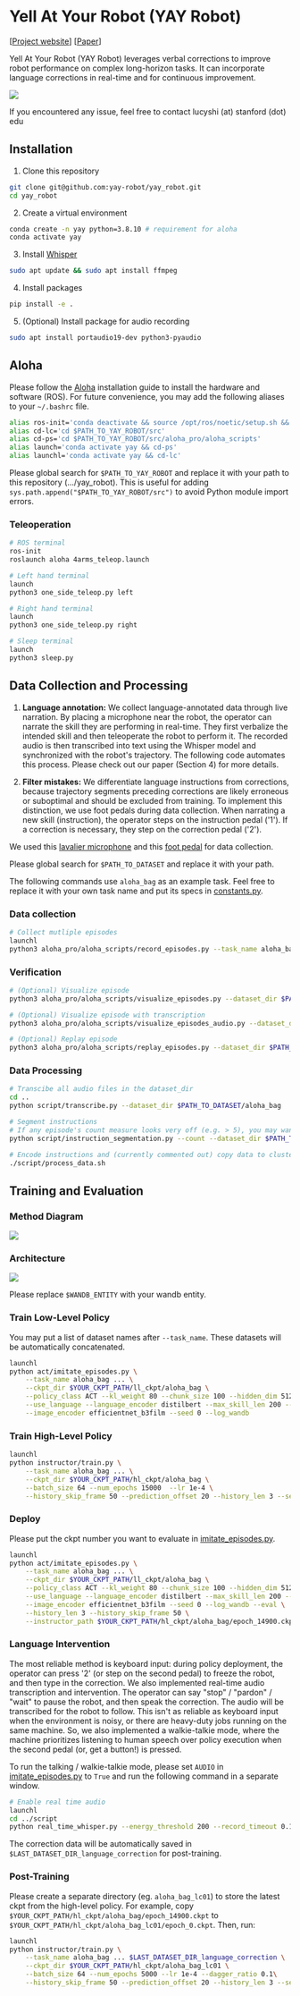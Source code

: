 # Yell At Your Robot (YAY Robot)

[[Project website](https://yay-robot.github.io/)] [[Paper]()]


Yell At Your Robot (YAY Robot) leverages verbal corrections to improve robot performance on complex long-horizon tasks. It can incorporate language corrections in real-time and for continuous improvement.

![](assets/teaser.png)

If you encountered any issue, feel free to contact lucyshi (at) stanford (dot) edu

## Installation
1. Clone this repository
```bash
git clone git@github.com:yay-robot/yay_robot.git
cd yay_robot
```

2. Create a virtual environment
```bash 
conda create -n yay python=3.8.10 # requirement for aloha
conda activate yay
```

3. Install [Whisper](https://github.com/openai/whisper)
```bash
sudo apt update && sudo apt install ffmpeg
```

4. Install packages
```bash
pip install -e .
```

5. (Optional) Install package for audio recording
```bash
sudo apt install portaudio19-dev python3-pyaudio
```

## Aloha
Please follow the [Aloha](https://github.com/tonyzhaozh/aloha) installation guide to install the hardware and software (ROS). For future convenience, you may add the following aliases to your `~/.bashrc` file. 
```bash
alias ros-init='conda deactivate && source /opt/ros/noetic/setup.sh && source ~/interbotix_ws/devel/setup.sh && cd ~/interbotix_ws/'
alias cd-lc='cd $PATH_TO_YAY_ROBOT/src'
alias cd-ps='cd $PATH_TO_YAY_ROBOT/src/aloha_pro/aloha_scripts'
alias launch='conda activate yay && cd-ps'
alias launchl='conda activate yay && cd-lc'
```

Please global search for `$PATH_TO_YAY_ROBOT` and replace it with your path to this repository (.../yay_robot). This is useful for adding `sys.path.append("$PATH_TO_YAY_ROBOT/src")` to avoid Python module import errors.

### Teleoperation
```bash
# ROS terminal
ros-init
roslaunch aloha 4arms_teleop.launch

# Left hand terminal
launch
python3 one_side_teleop.py left

# Right hand terminal
launch
python3 one_side_teleop.py right

# Sleep terminal
launch
python3 sleep.py
```

## Data Collection and Processing
1) **Language annotation:** We collect language-annotated data through live narration. By placing a microphone near the robot, the operator can narrate the skill they are performing in real-time. They first verbalize the intended skill and then teleoperate the robot to perform it. The recorded audio is then transcribed into text using the Whisper model and synchronized with the robot's trajectory. The following code automates this process. Please check out our paper (Section 4) for more details.

2) **Filter mistakes:** We differentiate language instructions from corrections, because trajectory segments preceding corrections are likely erroneous or suboptimal and should be excluded from training.
To implement this distinction, we use foot pedals during data collection. When narrating a new skill (instruction), the operator steps on the instruction pedal ('1'). If a correction is necessary, they step on the correction pedal ('2'). 

We used this [lavalier microphone](https://a.co/d/5yS4eBN) and this [foot pedal](https://a.co/d/ihOs7Mn) for data collection.

Please global search for `$PATH_TO_DATASET` and replace it with your path.

The following commands use `aloha_bag` as an example task. Feel free to replace it with your own task name and put its specs in [constants.py](src/aloha_pro/aloha_scripts/constants.py).


### Data collection
```bash
# Collect mutliple episodes 
launchl
python3 aloha_pro/aloha_scripts/record_episodes.py --task_name aloha_bag --num_episodes 3
```

### Verification
```bash
# (Optional) Visualize episode
python3 aloha_pro/aloha_scripts/visualize_episodes.py --dataset_dir $PATH_TO_DATASET/aloha_bag --episode_idx 0

# (Optional) Visualize episode with transcription
python3 aloha_pro/aloha_scripts/visualize_episodes_audio.py --dataset_dir $PATH_TO_DATASET/aloha_bag --visualize_option --transcribe --start_episode_idx 0 --end_episode_idx 2

# (Optional) Replay episode
python3 aloha_pro/aloha_scripts/replay_episodes.py --dataset_dir $PATH_TO_DATASET/aloha_bag --episode_idx 0
```

### Data Processing
```bash
# Transcibe all audio files in the dataset_dir
cd ..
python script/transcribe.py --dataset_dir $PATH_TO_DATASET/aloha_bag

# Segment instructions
# If any episode's count measure looks very off (e.g. > 5), you may want to look at the transcribed text of this episode and/or visualize it. This alignment step is very important for data quality.
python script/instruction_segmentation.py --count --dataset_dir $PATH_TO_DATASET/aloha_bag

# Encode instructions and (currently commented out) copy data to cluster
./script/process_data.sh
```

## Training and Evaluation
### Method Diagram
![](assets/method.jpeg)

### Architecture
![](assets/architecture.png)

Please replace `$WANDB_ENTITY` with your wandb entity.

### Train Low-Level Policy

You may put a list of dataset names after `--task_name`. These datasets will be automatically concatenated.

```bash
launchl
python act/imitate_episodes.py \
    --task_name aloha_bag ... \
    --ckpt_dir $YOUR_CKPT_PATH/ll_ckpt/aloha_bag \
    --policy_class ACT --kl_weight 80 --chunk_size 100 --hidden_dim 512 --batch_size 16 --dim_feedforward 3200 \
    --use_language --language_encoder distilbert --max_skill_len 200 --num_epochs 30000  --lr 1e-4 \
    --image_encoder efficientnet_b3film --seed 0 --log_wandb
```

### Train High-Level Policy
```bash
launchl
python instructor/train.py \
    --task_name aloha_bag ... \
    --ckpt_dir $YOUR_CKPT_PATH/hl_ckpt/aloha_bag \
    --batch_size 64 --num_epochs 15000  --lr 1e-4 \
    --history_skip_frame 50 --prediction_offset 20 --history_len 3 --seed 0 --log_wandb
```

### Deploy

Please put the ckpt number you want to evaluate in [imitate_episodes.py](src/act/imitate_episodes.py).
```bash
launchl
python act/imitate_episodes.py \
    --task_name aloha_bag ... \
    --ckpt_dir $YOUR_CKPT_PATH/ll_ckpt/aloha_bag \
    --policy_class ACT --kl_weight 80 --chunk_size 100 --hidden_dim 512 --batch_size 16 --dim_feedforward 3200 \
    --use_language --language_encoder distilbert --max_skill_len 200 --num_epochs 30000  --lr 1e-4 \
    --image_encoder efficientnet_b3film --seed 0 --log_wandb --eval \
    --history_len 3 --history_skip_frame 50 \
    --instructor_path $YOUR_CKPT_PATH/hl_ckpt/aloha_bag/epoch_14900.ckpt
```

### Language Intervention

The most reliable method is keyboard input: during policy deployment, the operator can press '2' (or step on the second pedal) to freeze the robot, and then type in the correction. We also implemented real-time audio transcription and intervention. The operator can say "stop" / "pardon" / "wait" to pause the robot, and then speak the correction. The audio will be transcribed for the robot to follow. This isn't as reliable as keyboard input when the environment is noisy, or there are heavy-duty jobs running on the same machine. So, we also implemented a walkie-talkie mode, where the machine prioritizes listening to human speech over policy execution when the second pedal (or, get a button!) is pressed.

To run the talking / walkie-talkie mode, please set `AUDIO` in [imitate_episodes.py](src/act/imitate_episodes.py) to `True` and run the following command in a separate window.


```bash
# Enable real time audio
launchl
cd ../script
python real_time_whisper.py --energy_threshold 200 --record_timeout 0.1 --phrase_timeout 0.2
```

The correction data will be automatically saved in `$LAST_DATASET_DIR_language_correction` for post-training.

### Post-Training

Please create a separate directory (eg. `aloha_bag_lc01`) to store the latest ckpt from the high-level policy. For example, copy `$YOUR_CKPT_PATH/hl_ckpt/aloha_bag/epoch_14900.ckpt` to `$YOUR_CKPT_PATH/hl_ckpt/aloha_bag_lc01/epoch_0.ckpt`. Then, run:

```bash
launchl
python instructor/train.py \
    --task_name aloha_bag ... $LAST_DATASET_DIR_language_correction \
    --ckpt_dir $YOUR_CKPT_PATH/hl_ckpt/aloha_bag_lc01 \
    --batch_size 64 --num_epochs 5000 --lr 1e-4 --dagger_ratio 0.1\
    --history_skip_frame 50 --prediction_offset 20 --history_len 3 --seed 0 --log_wandb
```

<!-- ## Citation

If you find our code useful for your research, please cite:
```
TODO
``` -->